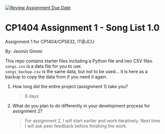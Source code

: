 [![Review Assignment Due Date](https://classroom.github.com/assets/deadline-readme-button-24ddc0f5d75046c5622901739e7c5dd533143b0c8e959d652212380cedb1ea36.svg)](https://classroom.github.com/a/oTExVGaw)
# CP1404 Assignment 1 - Song List 1.0

Assignment 1 for CP1404/CP5632, IT@JCU

By: Jeomin Gimmi

This repo contains starter files including a Python file and two CSV files.  
`songs.csv` is a data file for you to use.  
`songs_backup.csv` is the same data, but not to be used... it is here as a backup to copy the data from if you need it
again.


1. How long did the entire project (assignment 1) take you?

   > 6 days

2. What do you plan to do differently in your development process for assignment 2?

   > For assignment 2, I will start earlier and work iteratively. Next time I will ask peer feedback before 
   > finishing the work.

